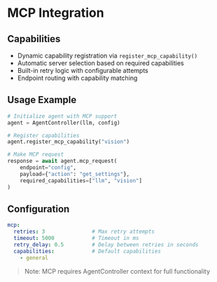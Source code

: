 # MCP Integration

## Capabilities
- Dynamic capability registration via `register_mcp_capability()`
- Automatic server selection based on required capabilities  
- Built-in retry logic with configurable attempts
- Endpoint routing with capability matching

## Usage Example
```python
# Initialize agent with MCP support
agent = AgentController(llm, config)

# Register capabilities
agent.register_mcp_capability("vision")

# Make MCP request
response = await agent.mcp_request(
    endpoint="config",
    payload={"action": "get_settings"},
    required_capabilities=["llm", "vision"]
)
```

## Configuration
```yaml
mcp:
  retries: 3               # Max retry attempts
  timeout: 5000            # Timeout in ms
  retry_delay: 0.5         # Delay between retries in seconds
  capabilities:            # Default capabilities
    - general
```

> Note: MCP requires AgentController context for full functionality